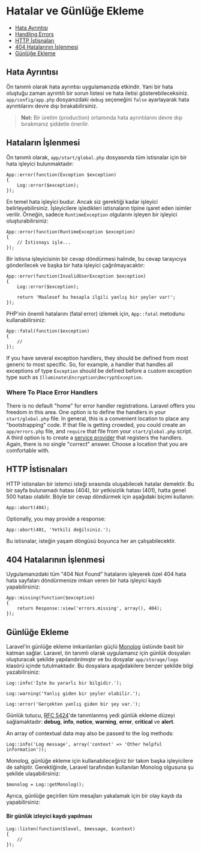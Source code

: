 # Hatalar ve Günlüğe Ekleme

- [Hata Ayrıntısı](#error-detail)
- [Handling Errors](#handling-errors)
- [HTTP İstisnaları](#http-exceptions)
- [404 Hatalarının İşlenmesi](#handling-404-errors)
- [Günlüğe Ekleme](#logging)

<a name="error-detail"></a>
## Hata Ayrıntısı

Ön tanımlı olarak hata ayrıntısı uygulamanızda etkindir. Yani bir hata oluştuğu zaman ayrıntılı bir sorun listesi ve hata iletisi gösterebileceksiniz. `app/config/app.php` dosyanızdaki `debug` seçeneğini `false` ayarlayarak hata ayrıntılarını devre dışı bırakabilirsiniz.

> **Not:** Bir üretim (production) ortamında hata ayrıntılarını devre dışı bırakmanız şiddetle önerilir.

<a name="handling-errors"></a>
## Hataların İşlenmesi

Ön tanımlı olarak, `app/start/global.php` dosyasında tüm istisnalar için bir hata işleyici bulunmaktadır:

	App::error(function(Exception $exception)
	{
		Log::error($exception);
	});

En temel hata işleyici budur. Ancak siz gerektiği kadar işleyici belirleyebilirsiniz. İşleyicilere işledikleri istisnaların tipine işaret eden isimler verilir. Örneğin, sadece `RuntimeException` olgularını işleyen bir işleyici oluşturabilirsiniz:

	App::error(function(RuntimeException $exception)
	{
		// İstisnayı işle...
	});

Bir istisna işleyicisinin bir cevap döndürmesi halinde, bu cevap tarayıcıya gönderilecek ve başka bir hata işleyici çağrılmayacaktır:

	App::error(function(InvalidUserException $exception)
	{
		Log::error($exception);

		return 'Maalesef bu hesapla ilgili yanlış bir şeyler var!';
	});

PHP'nin önemli hatalarını (fatal error) izlemek için, `App::fatal` metodunu kullanabilirsiniz:

	App::fatal(function($exception)
	{
		//
	});

If you have several exception handlers, they should be defined from most generic to most specific. So, for example, a handler that handles all exceptions of type `Exception` should be defined before a custom exception type such as `Illuminate\Encryption\DecryptException`.

### Where To Place Error Handlers

There is no default "home" for error handler registrations. Laravel offers you freedom in this area. One option is to define the handlers in your `start/global.php` file. In general, this is a convenient location to place any "bootstrapping" code. If that file is getting crowded, you could create an `app/errors.php` file, and `require` that file from your `start/global.php` script. A third option is to create a [service provider](/docs/ioc#service-providers) that registers the handlers. Again, there is no single "correct" answer. Choose a location that you are comfortable with.

<a name="http-exceptions"></a>
## HTTP İstisnaları

HTTP istisnaları bir istemci isteği sırasında oluşabilecek hatalar demektir. Bu bir sayfa bulunamadı hatası (404), bir yetkisizlik hatası (401), hatta genel 500 hatası olabilir. Böyle bir cevap döndürmek için aşağıdaki biçimi kullanın:

	App::abort(404);

Optionally, you may provide a response:

	App::abort(401, 'Yetkili değilsiniz.');

Bu istisnalar, isteğin yaşam döngüsü boyunca her an çalışabilecektir.

<a name="handling-404-errors"></a>
## 404 Hatalarının İşlenmesi

Uygulamanızdaki tüm "404 Not Found" hatalarını işleyerek özel 404 hata hata sayfaları döndürmenize imkan veren bir hata işleyici kaydı yapabilirsiniz:

	App::missing(function($exception)
	{
		return Response::view('errors.missing', array(), 404);
	});

<a name="logging"></a>
## Günlüğe Ekleme

Laravel'in günlüğe ekleme imkanlanları güçlü [Monolog](http://github.com/seldaek/monolog) üstünde basit bir katman sağlar. Laravel, ön tanımlı olarak uygulamanız için günlük dosyaları oluşturacak şekilde yapılandırılmıştır ve bu dosyalar `app/storage/logs` klasörü içinde tutulmaktadır. Bu dosyalara aşağıdakilere benzer şekilde bilgi yazabilirsiniz:

	Log::info('İşte bu yararlı bir bilgidir.');

	Log::warning('Yanlış giden bir şeyler olabilir.');

	Log::error('Gerçekten yanlış giden bir şey var.');

Günlük tutucu, [RFC 5424](http://tools.ietf.org/html/rfc5424)'de tanımlanmış yedi günlük ekleme düzeyi sağlamaktadır: **debug**, **info**, **notice**, **warning**, **error**, **critical** ve **alert**.

An array of contextual data may also be passed to the log methods:

	Log::info('Log message', array('context' => 'Other helpful information'));

Monolog, günlüğe ekleme için kullanabileceğiniz bir takım başka işleyicilere de sahiptir. Gerektiğinde, Laravel tarafından kullanılan Monolog olgusuna şu şekilde ulaşabilirsiniz:

	$monolog = Log::getMonolog();

Ayrıca, günlüğe geçirilen tüm mesajları yakalamak için bir olay kaydı da yapabilirsiniz:

#### Bir günlük izleyici kaydı yapılması

	Log::listen(function($level, $message, $context)
	{
		//
	});